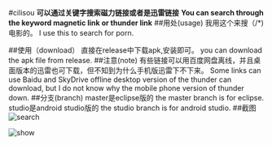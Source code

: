 #cilisou
**可以通过关键字搜索磁力链接或者是迅雷链接**
**You can search through the keyword magnetic link or thunder link**
##用处(usage)
我用这个来搜（/*)电影的。
I use this to search for porn.

##使用（download）
直接在release中下载apk,安装即可。
you can download the apk file from release.
##注意(note)
有些链接可以用百度网盘离线，并且桌面版本的迅雷也可下载，但不知到为什么手机版迅雷下不下来。
Some links can use Baidu and SkyDrive offline desktop version of the thunder can download, but I do not know why the mobile phone version of thunder down.
##分支(branch)
master是eclipse版的
the master branch is for eclipse.
studio是android studio版的
the studio branch is for android studio.
##截图
![search](http://gdown.baidu.com/img/0/1080_1920/daa5bfd5fd9b9529af854bbbf976a795.png)

![show](https://gdown.baidu.com/img/0/1080_1920/f6149091da613c262beb68ff8316a10f.png)
